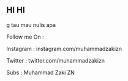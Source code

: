 ## HI HI

g tau mau nulis apa

Follow me On :

Instagram : instagram.com/muhammadzakizn

Twitter : twitter.com/muhammadzakizn

Subs :
Muhammad Zaki ZN
